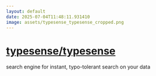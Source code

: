 ```yaml
---
layout: default
date: 2025-07-04T11:48:11.931410
image: assets/typesense_typesense_cropped.png
---
```


# [typesense/typesense](https://github.com/typesense/typesense)

search engine for instant, typo-tolerant search on your data
